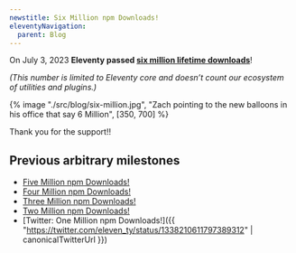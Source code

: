 ```yaml
---
newstitle: Six Million npm Downloads!
eleventyNavigation:
  parent: Blog
---
```

On July 3, 2023 **Eleventy passed [six million lifetime downloads](https://npm-stat.com/charts.html?package=%4011ty%2Feleventy&from=2018-01-01&to=2023-07-03)**!

_(This number is limited to Eleventy core and doesn’t count our ecosystem of utilities and plugins.)_

{% image "./src/blog/six-million.jpg", "Zach pointing to the new balloons in his office that say 6 Million", [350, 700] %}


Thank you for the support!!

## Previous arbitrary milestones

* [Five Million npm Downloads!](/blog/five-million/)
* [Four Million npm Downloads!](/blog/four-million/)
* [Three Million npm Downloads!](/blog/three-million/)
* [Two Million npm Downloads!](/blog/2million/)
* [Twitter: One Million npm Downloads!]({{ "https://twitter.com/eleven_ty/status/1338210611797389312" | canonicalTwitterUrl }})